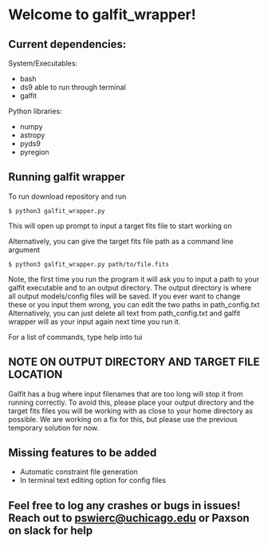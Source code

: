 # Welcome to galfit_wrapper!

## Current dependencies:

System/Executables: 
 * bash
 * ds9 able to run through terminal
 * galfit

Python libraries: 
 * numpy
 * astropy
 * pyds9
 * pyregion

## Running galfit wrapper

To run download repository and run 
```
$ python3 galfit_wrapper.py
```
  This will open up prompt to input a target fits file to start working on

Alternatively, you can give the target fits file path as a command line argument
```
$ python3 galfit_wrapper.py path/to/file.fits
```
Note, the first time you run the program it will ask you to input a path to your galfit executable
and to an output directory. The output directory is where all output models/config files will be saved.
If you ever want to change these or you input them wrong, you can edit the two paths in path_config.txt
Alternatively, you can just delete all text from path_config.txt and galfit wrapper will as your input
again next time you run it.

For a list of commands, type help into tui

## NOTE ON OUTPUT DIRECTORY AND TARGET FILE LOCATION

Galfit has a bug where input filenames that are too long will stop it from running correctly. To avoid this,
please place your output directory and the target fits files you will be working with as close to your home directory
as possible. We are working on a fix for this, but please use the previous temporary solution for now.

## Missing features to be added

* Automatic constraint file generation
* In terminal text editing option for config files

## Feel free to log any crashes or bugs in issues! Reach out to pswierc@uchicago.edu or Paxson on slack for help

